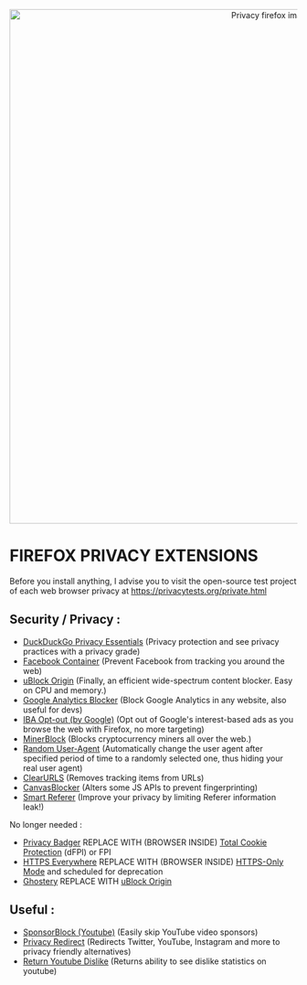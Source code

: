 <p align="center">
  <img src="https://blog.mozilla.org/firefox/files/2018/08/SP_Mozorg_BlogHeader_PrivacyExt-02-1400x700.png" alt="Privacy firefox image" width="900"/>
</p>

# FIREFOX PRIVACY EXTENSIONS

Before you install anything, I advise you to visit the open-source test project of each web browser privacy at https://privacytests.org/private.html

## Security / Privacy :
- [DuckDuckGo Privacy Essentials](https://addons.mozilla.org/en-US/firefox/addon/duckduckgo-for-firefox/) (Privacy protection and see privacy practices with a privacy grade)
- [Facebook Container](https://addons.mozilla.org/en-US/firefox/addon/facebook-container/) (Prevent Facebook from tracking you around the web)
- [uBlock Origin](https://addons.mozilla.org/fr/firefox/addon/ublock-origin) (Finally, an efficient wide-spectrum content blocker. Easy on CPU and memory.)
- [Google Analytics Blocker](https://addons.mozilla.org/en-US/firefox/addon/google-analytics-blocker) (Block Google Analytics in any website, also useful for devs)
- [IBA Opt-out (by Google)](https://addons.mozilla.org/en-US/firefox/addon/interest-advertising-opt-out) (Opt out of Google's interest-based ads as you browse the web with Firefox, no more targeting)
- [MinerBlock](https://addons.mozilla.org/en-US/firefox/addon/minerblock-origin) (Blocks cryptocurrency miners all over the web.)
- [Random User-Agent](https://addons.mozilla.org/en-US/firefox/addon/random_user-agent) (Automatically change the user agent after specified period of time to a randomly selected one, thus hiding your real user agent)
- [ClearURLS](https://addons.mozilla.org/fr/firefox/addon/clearurls/) (Removes tracking items from URLs)
- [CanvasBlocker](https://addons.mozilla.org/fr/firefox/addon/canvasblocker/) (Alters some JS APIs to prevent fingerprinting)
- [Smart Referer](https://addons.mozilla.org/fr/firefox/addon/smart-referer/) (Improve your privacy by limiting Referer information leak!)

No longer needed :
- [Privacy Badger](https://addons.mozilla.org/en-US/firefox/addon/privacy-badger17/) REPLACE WITH (BROWSER INSIDE) [Total Cookie Protection](https://blog.mozilla.org/security/2021/02/23/total-cookie-protection/) (dFPI) or FPI
- [HTTPS Everywhere](https://addons.mozilla.org/en-US/firefox/addon/https-everywhere) REPLACE WITH (BROWSER INSIDE) [HTTPS-Only Mode](https://blog.mozilla.org/security/2020/11/17/firefox-83-introduces-https-only-mode/) and scheduled for deprecation
- [Ghostery](https://addons.mozilla.org/en-US/firefox/addon/ghostery/?utm_source=addons.mozilla.org) REPLACE WITH [uBlock Origin](https://addons.mozilla.org/fr/firefox/addon/ublock-origin)


## Useful :
* [SponsorBlock (Youtube)](https://addons.mozilla.org/en-US/firefox/addon/sponsorblock/) (Easily skip YouTube video sponsors)
* [Privacy Redirect](https://addons.mozilla.org/en-US/firefox/addon/privacy-redirect/) (Redirects Twitter, YouTube, Instagram and more to privacy friendly alternatives)
* [Return Youtube Dislike](https://addons.mozilla.org/en-US/firefox/addon/return-youtube-dislikes/) (Returns ability to see dislike statistics on youtube)

